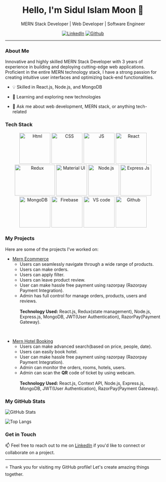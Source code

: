 <h1 align="center">Hello, I'm Sidul Islam Moon 👋</h1>
<p align="center">
  MERN Stack Developer | Web Developer | Software Engineer
</p>

<p align="center">
  <a href="https://www.linkedin.com/in/sidul567/"><img src="https://img.shields.io/badge/LinkedIn-0077B5?style=for-the-badge&logo=linkedin&logoColor=white" alt="LinkedIn"></a>
  <a href="https://github.com/sidul567"><img src="https://img.shields.io/badge/Github-010101?style=for-the-badge&logo=github&logoColor=white" alt="Github"></a>
</p>

---

### About Me

Innovative and highly skilled MERN Stack Developer with 3 years of experience in building and deploying cutting-edge web applications. Proficient in the entire MERN technology stack, I have a strong passion for creating intuitive user interfaces and optimizing back-end functionalities.

- 💡 Skilled in React.js, Node.js, and MongoDB

- 🌱 Learning and exploring new technologies
- 💬 Ask me about web development, MERN stack, or anything tech-related

### Tech Stack

<p align="center">
  <img src="https://upload.wikimedia.org/wikipedia/commons/6/61/HTML5_logo_and_wordmark.svg" alt="Html" width="100" height="100">
  <img src="https://upload.wikimedia.org/wikipedia/commons/d/d5/CSS3_logo_and_wordmark.svg" alt="CSS" width="100" height="100">
  <img src="https://i0.wp.com/theicom.org/wp-content/uploads/2016/03/js-logo.png" alt="JS" width="100" height="100">
  <img src="https://www.vectorlogo.zone/logos/reactjs/reactjs-icon.svg" alt="React" width="100" height="100">
  <img src="https://cdn.zapier.com/storage/blog/4ec8fc7dc3a75758a3913bab9e5a4fd8_2.500x278.png" alt="Redux" width="130" height="100">
  <img src="https://mui.com/static/logo.png" alt="Material UI" width="100" height="100">
  <img src="https://upload.wikimedia.org/wikipedia/commons/d/d9/Node.js_logo.svg" alt="Node.js" width="100" height="100">
  <img src="https://youteam.io/blog/wp-content/uploads/2022/04/expressjs_logo.png" alt="Express Js" width="100" height="100">
  <img src="https://www.vectorlogo.zone/logos/mongodb/mongodb-icon.svg" alt="MongoDB" width="100" height="100">
  <img src="https://www.vectorlogo.zone/logos/firebase/firebase-icon.svg" alt="Firebase" width="100" height="100">
  <img src="https://upload.wikimedia.org/wikipedia/commons/9/9a/Visual_Studio_Code_1.35_icon.svg" alt="VS code" width="100" height="100">
  <img src="https://upload.wikimedia.org/wikipedia/commons/9/91/Octicons-mark-github.svg" alt="Github" width="100" height="100">
</p>

### My Projects

Here are some of the projects I've worked on:

- [Mern Ecommerce](https://github.com/sidul567/mern-ecommerce)
  - Users can seamlessly navigate through a wide range of products.
  - Users can make orders.
  - Users can apply filter.
  - Users can leave product review.
  - User can make hassle free payment using razorpay (Razorpay Payment Integration).  
  - Admin has full control for manage orders, products, users and reviews.
  <br><br>
  <strong>Technology Used:</strong> React.js, Redux(state management), Node.js, Express.js, MongoDB, JWT(User Authentication), RazorPay(Payment Gateway).
<br/>

- [Mern Hotel Booking](https://github.com/sidul567/mern-ecommerce) 
  - Users can make advanced search(based on price, people, date).
  - Users can easily book hotel.
  - User can make hassle free payment using razorpay (Razorpay Payment Integration).
  - Admin can monitor the orders, rooms, hotels, users.
  - Admin can scan the <strong>QR</strong> code of ticket by using webcam.
  <br><br>
  <strong>Technology Used:</strong> React.js, Context API, Node.js, Express.js, MongoDB, JWT(User Authentication), RazorPay(Payment Gateway).


### My GitHub Stats

![GitHub Stats](https://github-readme-stats.vercel.app/api?username=sidul567&show_icons=true&theme=synthwave&hide=stars,prs,issues,contribs)

![Top Langs](https://github-readme-stats.vercel.app/api/top-langs/?username=sidul567&layout=compact&theme=dark)


### Get in Touch

📫 Feel free to reach out to me on [LinkedIn](https://www.linkedin.com/in/sidul567/) if you'd like to connect or collaborate on a project.

---

⭐️ Thank you for visiting my GitHub profile! Let's create amazing things together.
